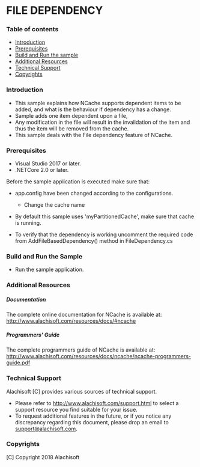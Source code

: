 # FILE DEPENDENCY

### Table of contents

* [Introduction](#introduction)
* [Prerequisites](#prerequisites)
* [Build and Run the sample](#build-and-run-the-sample)
* [Additional Resources](#additional-resources)
* [Technical Support](#technical-support)
* [Copyrights](#copyrights)

### Introduction

- This sample explains how NCache supports dependent items to be added, and what is the behaviour if dependency has a change.
- Sample adds one item dependent upon a file, 
- Any modification in the file will result in the invalidation of the item and thus the item will be removed from the cache.
- This sample deals with the File dependency feature of NCache.
	
### Prerequisites

- Visual Studio 2017 or later.
- .NETCore 2.0 or later.

Before the sample application is executed make sure that:

- app.config have been changed according to the configurations. 
	- Change the cache name
	
- By default this sample uses 'myPartitionedCache', make sure that cache is running. 
- To verify that the dependency is working uncomment the required code from AddFileBasedDependency() method in FileDependency.cs

### Build and Run the Sample
    
- Run the sample application.

### Additional Resources

##### Documentation
The complete online documentation for NCache is available at:
http://www.alachisoft.com/resources/docs/#ncache

##### Programmers' Guide
The complete programmers guide of NCache is available at:
http://www.alachisoft.com/resources/docs/ncache/ncache-programmers-guide.pdf

### Technical Support

Alachisoft [C] provides various sources of technical support. 

- Please refer to http://www.alachisoft.com/support.html to select a support resource you find suitable for your issue.
- To request additional features in the future, or if you notice any discrepancy regarding this document, please drop an email to [support@alachisoft.com](mailto:support@alachisoft.com).

### Copyrights

[C] Copyright 2018 Alachisoft 